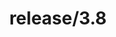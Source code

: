 ---
title: "release/3.8"
description: >
  release/3.8 CHANGELOG 汇总，最近发布版本: v3.8.16 , 时间: 2022-10-12
weight: -38
---
